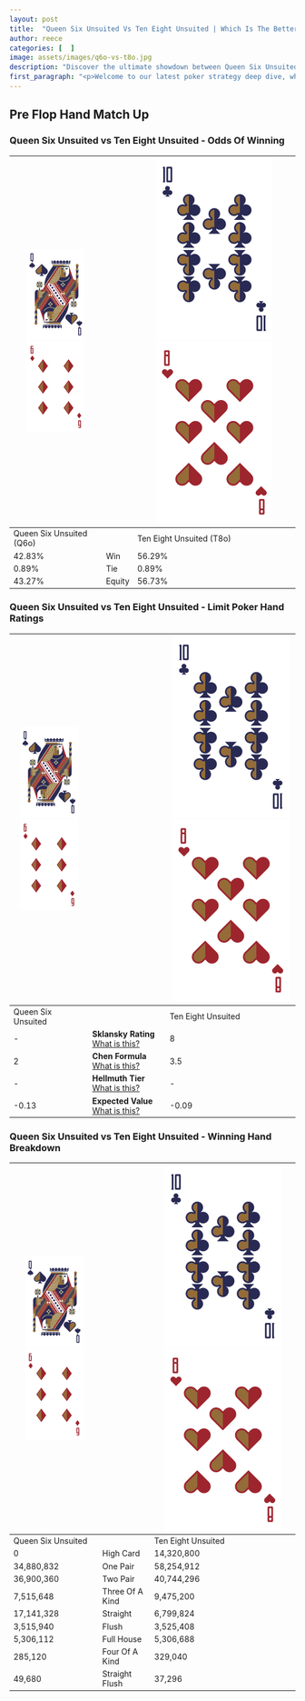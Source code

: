 ```yaml
---
layout: post
title:  "Queen Six Unsuited Vs Ten Eight Unsuited | Which Is The Better Hand In Poker? A Complete Guide"
author: reece
categories: [  ]
image: assets/images/q6o-vs-t8o.jpg
description: "Discover the ultimate showdown between Queen Six Unsuited and Ten Eight Unsuited in poker! Uncover the odds, strategies, and scenarios where one hand triumphs over the other. Get ready to up your poker game with this thrilling analysis."
first_paragraph: "<p>Welcome to our latest poker strategy deep dive, where we're pitting two distinct hands against each other in a high-stakes showdown: Queen Six Unsuited vs Ten Eight Unsuited.</p><p>In the dynamic world of poker, every decision counts, and knowing which hand holds the upper hand is key to your success at the table.</p><p>In this article, we'll dissect these two hands, explore the scenarios where one dominates the other, and equip you with the knowledge to make strategic choices that can tip the odds in your favor.</p><p>Get ready to unravel the intriguing dynamics of these poker hands and elevate your game to new heights.</p>"
---
```




[comment]: # (sp0)

## Pre Flop Hand Match Up

<div class="table hand-ratings" markdown="1"> 



### Queen Six Unsuited vs Ten Eight Unsuited - Odds Of Winning


    
| ![image info](assets/images/hand1/Q.png) ![image info](assets/images/hand1/6o.png) |  | ![image info](assets/images/hand2/T.png) ![image info](assets/images/hand2/8o.png) |
| -------- | -------- | -------- |
| Queen Six Unsuited (Q6o) |  | Ten Eight Unsuited (T8o) |
| 42.83% | Win | 56.29% |
| 0.89% | Tie | 0.89% |
| 43.27% | Equity | 56.73% |




[comment]: # (sp1)



### Queen Six Unsuited vs Ten Eight Unsuited - Limit Poker Hand Ratings


    
| ![image info](assets/images/hand1/Q.png) ![image info](assets/images/hand1/6o.png) |  | ![image info](assets/images/hand2/T.png) ![image info](assets/images/hand2/8o.png) |
| -------- | -------- | -------- |
| Queen Six Unsuited |  | Ten Eight Unsuited |
| - | **Sklansky Rating** [What is this?](/sklansky-rating-explained) | 8 |
| 2 | **Chen Formula** [What is this?](/chen-formula-explained) | 3.5 |
| - | **Hellmuth Tier** [What is this?](/Hellmuth-tier-explained) | - |
| -0.13 | **Expected Value** [What is this?](/expected-value-explained) | -0.09 |




[comment]: # (sp2)



### Queen Six Unsuited vs Ten Eight Unsuited - Winning Hand Breakdown


    
| ![image info](assets/images/hand1/Q.png) ![image info](assets/images/hand1/6o.png) |  | ![image info](assets/images/hand2/T.png) ![image info](assets/images/hand2/8o.png) |
| -------- | -------- | -------- |
| Queen Six Unsuited |  | Ten Eight Unsuited |
| 0 | High Card | 14,320,800 |
| 34,880,832 | One Pair | 58,254,912 |
| 36,900,360 | Two Pair | 40,744,296 |
| 7,515,648 | Three Of A Kind | 9,475,200 |
| 17,141,328 | Straight | 6,799,824 |
| 3,515,940 | Flush | 3,525,408 |
| 5,306,112 | Full House | 5,306,688 |
| 285,120 | Four Of A Kind | 329,040 |
| 49,680 | Straight Flush | 37,296 |




[comment]: # (sp3)



</div>

[comment]: # (sp4)



[comment]: # (sp5)


